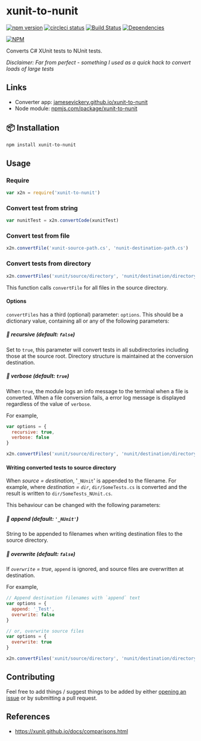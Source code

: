# xunit-to-nunit

[![npm version](https://badge.fury.io/js/xunit-to-nunit.svg)](https://badge.fury.io/js/xunit-to-nunit)
[![circleci status](https://circleci.com/gh/jamesevickery/xunit-to-nunit.svg?style=shield)](https://circleci.com/gh/jamesevickery/xunit-to-nunit)
[![Build Status](https://travis-ci.org/jamesevickery/xunit-to-nunit.svg?branch=master)](https://travis-ci.org/jamesevickery/xunit-to-nunit)
[![Dependencies](https://www.versioneye.com/user/projects/59819587368b080078e5cabc/badge.svg)](https://www.versioneye.com/user/projects/59819587368b080078e5cabc?child=summary)

[![NPM](https://nodei.co/npm/xunit-to-nunit.png)](https://nodei.co/npm/xunit-to-nunit/)

Converts C# XUnit tests to NUnit tests.

_Disclaimer: Far from perfect - something I used as a quick hack to convert loads of large tests_

## Links

- Converter app: [jamesevickery.github.io/xunit-to-nunit](https://jamesevickery.github.io/xunit-to-nunit)
- Node module: [npmjs.com/package/xunit-to-nunit](https://www.npmjs.com/package/xunit-to-nunit)

## :package: Installation

```bash
npm install xunit-to-nunit
```

## Usage

### Require

```javascript
var x2n = require('xunit-to-nunit')
```

### Convert test from string

```javascript
var nunitTest = x2n.convertCode(xunitTest)
```

### Convert test from file

```javascript
x2n.convertFile('xunit-source-path.cs', 'nunit-destination-path.cs')
```

### Convert tests from directory

```javascript
x2n.convertFiles('xunit/source/directory', 'nunit/destination/directory')
```

This function calls `convertFile` for all files in the source directory.

#### Options

`convertFiles` has a third (optional) parameter: `options`. This should be a dictionary value, containing all or any of the following  parameters:

##### :wrench: recursive (default: `false`)

Set to `true`, this parameter will convert tests in all subdirectories including those at the source root. Directory structure is maintained at the conversion destination.

##### :wrench: verbose (default: `true`)

When `true`, the module logs an info message to the terminal when a file is converted. When a file conversion fails, a error log message is displayed regardless of the value of `verbose`.

For example,

```javascript
var options = {
  recursive: true,
  verbose: false
}

x2n.convertFiles('xunit/source/directory', 'nunit/destination/directory', options)
```

#### Writing converted tests to source directory

When _source = destination_, '`_NUnit`' is appended to the filename. For example, where _destination = `dir`_, `dir/SomeTests.cs` is converted and the result is written to `dir/SomeTests_NUnit.cs`.

This behaviour can be changed with the following parameters:

##### :wrench: append (default: `'_NUnit'`)

String to be appended to filenames when writing destination files to the source directory.

##### :wrench: overwrite (default: `false`)

If _`overwrite` = true_, `append` is ignored, and source files are overwritten at destination.

For example,

```javascript
// Append destination filenames with `append` text
var options = {
  append: '_Test',
  overwrite: false
}

// or, overwrite source files
var options = {
  overwrite: true
}

x2n.convertFiles('xunit/source/directory', 'nunit/destination/directory', options)

```

## Contributing

Feel free to add things / suggest things to be added by either [opening an issue](https://github.com/jamesevickery/xunit-to-nunit/issues) or by submitting a pull request.

## References

- https://xunit.github.io/docs/comparisons.html
